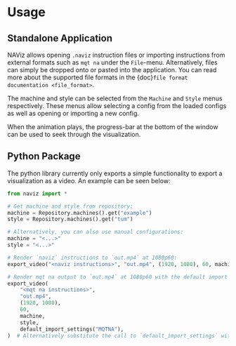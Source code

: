 # Usage

## Standalone Application

NAViz allows opening `.naviz` instruction files or importing instructions from external formats such as `mqt na` under the `File`-menu.
Alternatively, files can simply be dropped onto or pasted into the application.
You can read more about the supported file formats in the {doc}`file format documentation <file_format>`.

The machine and style can be selected from the `Machine` and `Style` menus respectively.
These menus allow selecting a config from the loaded configs as well as opening or importing a new config.

When the animation plays, the progress-bar at the bottom of the window can be used to seek through the visualization.

## Python Package

The python library currently only exports a simple functionality to export a visualization as a video.
An example can be seen below:

```python
from naviz import *

# Get machine and style from repository:
machine = Repository.machines().get("example")
style = Repository.machines().get("tum")

# Alternatively, you can also use manual configurations:
machine = "<...>"
style = "<...>"

# Render `naviz` instructions to `out.mp4` at 1080p60:
export_video("<naviz instructions>", "out.mp4", (1920, 1080), 60, machine, style)

# Render mqt na output to `out.mp4` at 1080p60 with the default import options:
export_video(
    "<mqt na instructions>",
    "out.mp4",
    (1920, 1080),
    60,
    machine,
    style,
    default_import_settings("MQTNA"),
)  # Alternatively substitute the call to `default_import_settings` with your custom import settings
```
